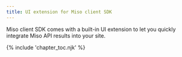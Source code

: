 ```yaml
---
title: UI extension for Miso client SDK
---
```


Miso client SDK comes with a built-in UI extension to let you quickly integrate Miso API results into your site.

{% include 'chapter_toc.njk' %}
